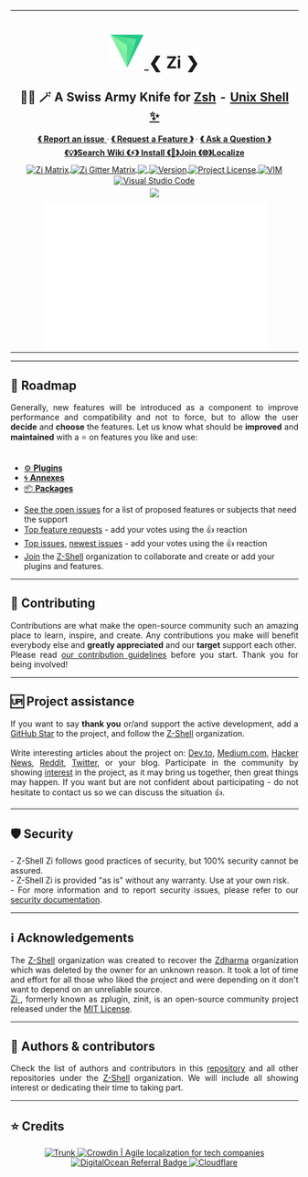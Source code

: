 <table style="background-color:transparent;">
  <tr>
    <td>
      <h1 align="center">
        <a target="_self" href="https://github.com/z-shell/zi">
          <img style="width: 60px; height: 60px"
            src="https://raw.githubusercontent.com/z-shell/zi/main/docs/images/favicon.svg" alt="❮ Zi ❯ Logo" />
        </a>❮ <strong>Zi</strong> ❯
      </h1>
      <h2 align="center">
        🧙‍♂️ 🪄 A Swiss Army Knife for <a href="https://zsh.sourceforge.io/"><strong>Zsh</strong></a> -
        <a href="https://en.wikipedia.org/wiki/Unix_shell">Unix Shell ✨</a>
      </h2>
      <div align="center">
        <a
          href="https://github.com/z-shell/zi/issues/new?assignees=&labels=bug+%F0%9F%90%9E&template=01_bug_report.yml&title=bug%3A+"><strong>《
            Report an issue </strong></a>
        ·
        <a
          href="https://github.com/z-shell/zi/issues/new?assignees=&labels=feature-request+%F0%9F%92%A1&template=02_feature_request.yml&title=feat%3A+"><strong>《
            Request a Feature 》</strong></a>
        ·
        <a href="https://discussions.zshell.dev/"><strong>《 Ask a Question 》</strong></a>
      </div>
  </tr>
  </td>
  <tr>
    <td>
      <div align="center">
        <a href="https://wiki.zshell.dev/search/"><strong>《💡》Search Wiki </strong></a>
        <a href="https://wiki.zshell.dev/docs/getting_started/installation/"><strong>《⚡️》 Install </strong></a>
        <a
          href="https://github.com/z-shell/community/issues/new?assignees=&labels=%F0%9F%91%A5+member&template=membership.yml&title=team%3A+"><strong>《💜》Join
          </strong></a>
        <a href="https://translate.zshell.dev/"><strong>《🌐》Localize </strong></a>
      </div>
    </td>
  </tr>
  <tr>
    <td>
      <div align="center">
        <a title="Z-Shell Matrix" target="_self" rel="nofollow" href="https://matrix.to/#/#zshell:matrix.org">
          <img align="center" src="https://badgen.net/matrix/members/zshell/matrix.org" alt="Zi Matrix" />
        </a>
        <a title="Zi Gitter Matrix" target="_self" rel="nofollow" href="https://matrix.to/#/#z-shell_zi:gitter.im">
          <img align="center" src="https://badgen.net/matrix/members/z-shell_zi/gitter.im" alt="Zi Gitter Matrix" />
        </a>
        <a title="Crowdin" target="_self" href="https://translate.zshell.dev/">
          <img align="center" src="https://badges.crowdin.net/e/f108c12713ee8526ac878d5671ad6e29/localized.svg" />
        </a>
        <a title="Releases" target="_self" href="https://github.com/z-shell/zi/releases">
          <img align="center" src="https://img.shields.io/github/tag/z-shell/zi.svg" alt="Version" />
        </a>
        <a title="License" target="_self" href="https://github.com/z-shell/zi/blob/main/LICENSE">
          <img align="center" src="https://img.shields.io/badge/License-MIT-blue.svg" alt="Project License" />
        </a>
        <a title="VIM" target="_self" href="https://github.com/z-shell/zi-vim-syntax/">
          <img align="center" src="https://img.shields.io/badge/--019733?logo=vim" alt="VIM" />
        </a>
        <a target="_self" href="https://open.vscode.dev/z-shell/zi/">
          <img align="center" src="https://img.shields.io/badge/--007ACC?logo=visual%20studio%20code&logoColor=ffffff"
            alt="Visual Studio Code" />
        </a>
      </div>
  </tr>
  </td>
  <tr>
    <td>
      <div align="center">
        <a href="https://asciinema.org/a/509113" target="_blank"><img src="https://asciinema.org/a/509113.svg" /></a>
      </div>
  </tr>
  </td>
  <tr>
    <td>
      <div align="center">
        <img align="center" style="width: 80%; height: auto"
          src="https://github.com/z-shell/.github/raw/main/metrics/plugin/followup/zi_followup.svg" />
        <img align="center" style="width: 80%; height: auto"
          src="https://raw.githubusercontent.com/z-shell/.github/main/metrics/plugin/metrics.svg" />
      </div>
  </tr>
  </td>
</table>
<hr />
<h2>🎯 Roadmap</h2>
<div align="justify">
  Generally, new features will be introduced as a component to improve performance and compatibility and not to
  force, but to allow the user <strong>decide</strong> and
  <strong>choose</strong> the features. Let us know what should be <strong>improved</strong> and
  <strong>maintained</strong> with a ⭐ on features you like and use:<br /><br />
</div>
<ul>
  <li>
    <a href="https://github.com/search?q=topic%3Azplugin+org%3Az-shell&amp;type=Repositories">
      ⚙️ <b>Plugins</b></a>
  </li>
  <li>
    <a href="https://github.com/search?q=topic%3Azannex+org%3Az-shell&amp;type=Repositories">
      🌀 <b>Annexes</b></a>
  </li>
  <li>
    <a href="https://github.com/search?q=topic%3Azpackage+org%3Az-shell&amp;type=Repositories">
      📦 <b>Packages</b></a>
  </li>
</ul>
<ul>
  <li>
    <a href="https://github.com/z-shell/zi/issues">See the open issues</a> for a list of proposed features
    or subjects that need the support
  </li>
  <li>
    <a href="https://github.com/z-shell/zi/issues?q=label%3Aenhancement+is%3Aopen+sort%3Areactions-%2B1-desc">Top
      feature requests</a>
    - add your votes using the 👍 reaction
  </li>
  <li>
    <a href="https://github.com/z-shell/zi/issues?q=is%3Aissue+is%3Aopen+label%3Abug+sort%3Areactions-%2B1-desc">Top
      issues</a>, <a href="https://github.com/z-shell/zi/issues?q=is%3Aopen+is%3Aissue+label%3Abug">newest
      issues</a> -
    add your votes using the 👍 reaction
  </li>
  <li>
    <a
      href="https://github.com/z-shell/community/issues/new?assignees=&labels=%F0%9F%91%A5+member&template=membership.yml&title=team%3A+">Join</a>
    the <a href="https://github.com/z-shell">Z-Shell</a> organization to collaborate and create or add your
    plugins and features.
  </li>
</ul>
<hr />
<h2 align="left">💞 Contributing</h2>
<div align="justify">
  Contributions are what make the open-source community such an amazing place to learn, inspire, and create.
  Any contributions you make will benefit everybody else and <b>greatly appreciated</b> and our
  <b>target</b> support each other.
</div>
<div align="justify">
  Please read <a href="https://github.com/z-shell/community/blob/main/docs/project/CONTRIBUTING.md">our contribution
    guidelines</a>
  before you start. Thank you for being involved!
</div>
<hr />
<h2 align="left">🆙 Project assistance</h2>
<div align="justify">If you want to say <b>thank you</b> or/and support the active development, add a <a
    href="https://github.com/z-shell/zi">GitHub Star</a> to the project, and follow the
  <a href="https://github.com/z-shell">Z-Shell</a> organization.
</div><br />
<div align="justify">Write interesting articles about the project on:
  <a href="https://dev.to/">Dev.to</a>, <a href="https://medium.com/">Medium.com</a>,
  <a href="https://news.ycombinator.com/news">Hacker News</a>,
  <a href="https://www.reddit.com/r/zsh/">Reddit</a>, <a href="https://twitter.com/zshell_zi">Twitter</a>, or your blog.
  Participate in the community by showing <a
    href="https://github.com/z-shell/community/issues/new?assignees=&labels=%F0%9F%91%A5+member&template=membership.yml&title=team%3A+">interest</a>
  in the project, as it may bring us together, then great things may happen. If you want but are not confident
  about participating - do not hesitate to contact us so we can discuss the situation 👍.
</div>
<hr />
<h2 align="left">🛡️ Security</h2>
<div align="justify">
  - Z-Shell <string>Zi</strong> follows good practices of security, but 100% security cannot be assured.</div>
<div align="justify">
  - Z-Shell <string>Zi</strong> is provided <bold>"as is"</bold> without any <bold> warranty</bold>. Use at your
    own risk.
</div>
<div align="justify">
  - For more information and to report security issues, please refer to our
  <a href="https://github.com/z-shell/zi/blob/main/docs/SECURITY.md">security
    documentation</a>.
</div>
<hr />
<h2 align="left">ℹ️ Acknowledgements</h2>
<div align="justify">
  The <a href="https://github.com/z-shell">Z-Shell</a> organization was created to recover the
  <a href="https://github.com/zdharma">Zdharma</a> organization which was deleted by the owner for an unknown
  reason. It took a lot of time and effort for all those who liked the project and were depending on it don't
  want to depend on an unreliable source.
</div>
<div align="justify">
  <a href="https://github.com/z-shell/zi">
    <string>Zi</strong>
  </a>, formerly known as zplugin, zinit, is an open-source
  community project released under the
  <a href="https://github.com/z-shell/zi/blob/main/LICENSE">MIT License</a>.
</div>
<hr />
<h2 align="left">🥇 Authors & contributors</h2>
<div align="justify">
  Check the list of authors and contributors in this
  <a href="https://github.com/z-shell/zi/contributors">repository</a> and all other repositories under the
  <a href="https://github.com/z-shell">Z-Shell</a> organization. We will include
  all showing interest or dedicating their time to taking part.
</div>
<hr />
<h2 align="left">⭐ Credits</h2>
<div align="center">
  <a href="https://trunk.io" rel="nofollow">
    <img style="width: 140px; height: 40px"
      src="https://storage.googleapis.com/digital-space/img/brand/trunk/trunk-white.svg" alt="Trunk" />
  </a>
  <a href="https://crowdin.com/?utm_source=badge&utm_medium=referral&utm_campaign=badge-add-on" rel="nofollow">
    <img style="width: 140px; height: 40px"
      src="https://storage.googleapis.com/digital-space/img/brand/crowdin/localization-at-dark-rounded%402x.png"
      alt="Crowdin | Agile localization for tech companies" />
  </a>
  <a href="https://www.digitalocean.com/?refcode=090bdb63f800&utm_campaign=Referral_Invite&utm_medium=Referral_Program&utm_source=badge"
    rel="nofollow">
    <img style="width: 140px; height: 40px" src="https://web-platforms.sfo2.digitaloceanspaces.com/WWW/Badge%203.svg"
      alt="DigitalOcean Referral Badge" />
  </a>
  <a href="https://cloudflare.com" rel="nofollow">
    <img style="width: 140px; height: 40px"
      src="https://storage.googleapis.com/digital-space/img/brand/cloudflare/cf-logo-v-rgb.png" alt="Cloudflare" />
  </a>
</div>

